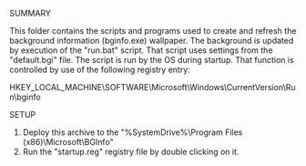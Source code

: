 SUMMARY

This folder contains the scripts and programs used to create and refresh the background information (bginfo.exe) wallpaper. The background is updated by execution of the "run.bat" script. That script uses settings from the "default.bgi" file. The script is run by the OS during startup. That function is controlled by use of the following registry entry:

HKEY_LOCAL_MACHINE\SOFTWARE\Microsoft\Windows\CurrentVersion\Run\bginfo

SETUP

1. Deploy this archive to the "%SystemDrive%\Program Files (x86)\Microsoft\BGInfo"
2. Run the "startup.reg" registry file by double clicking on it.

